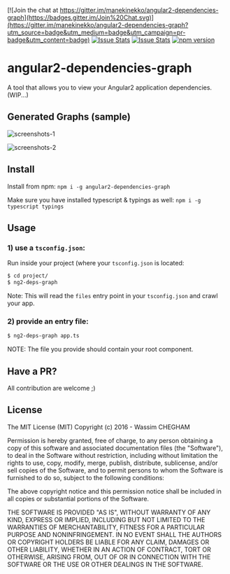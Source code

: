 [![Join the chat at https://gitter.im/manekinekko/angular2-dependencies-graph](https://badges.gitter.im/Join%20Chat.svg)](https://gitter.im/manekinekko/angular2-dependencies-graph?utm_source=badge&utm_medium=badge&utm_campaign=pr-badge&utm_content=badge)
[![Issue Stats](http://issuestats.com/github/manekinekko/angular2-dependencies-graph/badge/pr)](http://issuestats.com/github/manekinekko/angular2-dependencies-graph)
[![Issue Stats](http://issuestats.com/github/manekinekko/angular2-dependencies-graph/badge/issue)](http://issuestats.com/github/manekinekko/angular2-dependencies-graph)
[![npm version](https://badge.fury.io/js/angular2-dependencies-graph.svg)](https://badge.fury.io/js/angular2-dependencies-graph)

angular2-dependencies-graph
====
A tool that allows you to view your Angular2 application dependencies. (WIP...)

## Generated Graphs (sample)

![screenshots-1](https://raw.githubusercontent.com/manekinekko/angular2-dependencies-graph/master/screenshots/ng2-deps-graph-1.png)


![screenshots-2](https://raw.githubusercontent.com/manekinekko/angular2-dependencies-graph/master/screenshots/ng2-deps-graph-2.png)


## Install

Install from npm: `npm i -g angular2-dependencies-graph`

Make sure you have installed typescript & typings as well:
`npm i -g typescript typings`

## Usage

### 1) use a `tsconfig.json`:
Run inside your project (where your `tsconfig.json` is located:

```bash
$ cd project/
$ ng2-deps-graph
```

Note: This will read the `files` entry point in your `tsconfig.json` and crawl your app.

### 2) provide an entry file:

```bash
$ ng2-deps-graph app.ts
```

NOTE: The file you provide should contain your root component.

## Have a PR?

All contribution are welcome ;)

## License

The MIT License (MIT)
Copyright (c) 2016 - Wassim CHEGHAM

Permission is hereby granted, free of charge, to any person obtaining a copy of this software and associated documentation files (the "Software"), to deal in the Software without restriction, including without limitation the rights to use, copy, modify, merge, publish, distribute, sublicense, and/or sell copies of the Software, and to permit persons to whom the Software is furnished to do so, subject to the following conditions:

The above copyright notice and this permission notice shall be included in all copies or substantial portions of the Software.

THE SOFTWARE IS PROVIDED "AS IS", WITHOUT WARRANTY OF ANY KIND, EXPRESS OR IMPLIED, INCLUDING BUT NOT LIMITED TO THE WARRANTIES OF MERCHANTABILITY, FITNESS FOR A PARTICULAR PURPOSE AND NONINFRINGEMENT. IN NO EVENT SHALL THE AUTHORS OR COPYRIGHT HOLDERS BE LIABLE FOR ANY CLAIM, DAMAGES OR OTHER LIABILITY, WHETHER IN AN ACTION OF CONTRACT, TORT OR OTHERWISE, ARISING FROM, OUT OF OR IN CONNECTION WITH THE SOFTWARE OR THE USE OR OTHER DEALINGS IN THE SOFTWARE.
